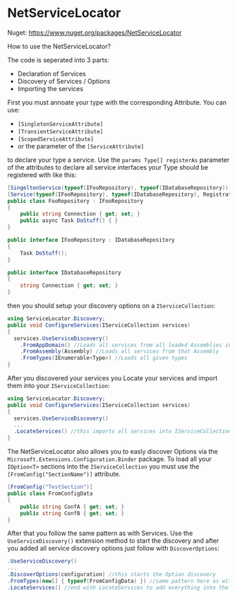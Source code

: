 # NetServiceLocator

Nuget:
https://www.nuget.org/packages/NetServiceLocator


How to use the NetServiceLocator?

The code is seperated into 3 parts:
- Declaration of Services
- Discovery of Services / Options
- Importing the services

First you must annoate your type with the corresponding Attribute.
You can use:
- `[SingletonServiceAttribute]`
- `[TransientServiceAttribute]`
- `[ScopedServiceAttribute]`
- or the parameter of the `[ServiceAttribute]`

to declare your type a service. Use the `params Type[] registerAs` parameter of the attributes to declare all service interfaces your Type should be registered with like this:

```csharp
[SingeltonService(typeof(IFooRepository), typeof(IDatabaseRepository))] //this is the same as
[Service(typeof(IFooRepository), typeof(IDatabaseRepository), RegistrationType = ServiceLifetime.Singleton)] //as this
public class FooRepository : IFooRepository
{
    public string Connection { get; set; }
    public async Task DoStuff() { }
}

public interface IFooRepository : IDatabaseRepository
{
    Task DoStuff();
}

public interface IDatabaseRepository
{
    string Connection { get; set; }
}
```

then you should setup your discovery options on a `IServiceCollection`:
```csharp
using ServiceLocator.Discovery;
public void ConfigureServices(IServiceCollection services)
{
  services.UseServiceDiscovery()
    .FromAppDomain() //Loads all services from all loaded Assemblies in the current AppDomain
    .FromAssembly(Assembly) //Loads all services from that Assembly
    .FromTypes(IEnumerable<Type>) //Loads all given types
}
```

After you discovered your services you Locate your services and import them into your `IServiceCollection`:

```csharp
using ServiceLocator.Discovery;
public void ConfigureServices(IServiceCollection services)
{
  services.UseServiceDiscovery()
  ...
  .LocateServices() //this imports all services into IServiceCollection
}
```

The NetServiceLocator also allows you to easly discover Options via the `Microsoft.Extensions.Configuration.Binder` package.
To load all your `IOption<T>` sections into the `IServiceCollection` you must use the `[FromConfig("SectionName")]` attribute. 

```csharp
[FromConfig("TestSection")]
public class FromConfigData
{
	public string ConfA { get; set; }
	public string ConfB { get; set; }
}
```

After that you follow the same pattern as with Services. Use the `UseServiceDiscovery()` extension method to start the discovery and after you added all service discovery options just follow with `DiscoverOptions`:

```csharp
.UseServiceDiscovery()
...
.DiscoverOptions(configuration) //this starts the Option discovery
.FromTypes(new[] { typeof(FromConfigData) }) //same pattern here as with services
.LocateServices() //end with LocateServices to add everything into the IServiceCollection

```
